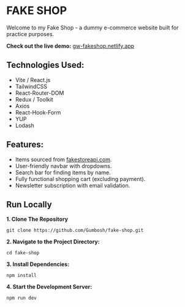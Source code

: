 # FAKE SHOP

Welcome to my Fake Shop - a dummy e-commerce website built for practice purposes.

**Check out the live demo:** [gw-fakeshop.netlify.app](https://gw-fakeshop.netlify.app)

## Technologies Used:

- Vite / React.js
- TailwindCSS
- React-Router-DOM
- Redux / Toolkit
- Axios
- React-Hook-Form
- YUP
- Lodash

## Features:

- Items sourced from [fakestoreapi.com](https://fakestoreapi.com).
- User-friendly navbar with dropdowns.
- Search bar for finding items by name.
- Fully functional shopping cart (excluding payment).
- Newsletter subscription with email validation.

## Run Locally

**1. Clone The Repository**

`git clone https://github.com/Gumbosh/fake-shop.git`

**2. Navigate to the Project Directory:**

`cd fake-shop`

**3. Install Dependencies:**

`npm install`

**4. Start the Development Server:**

`npm run dev`
